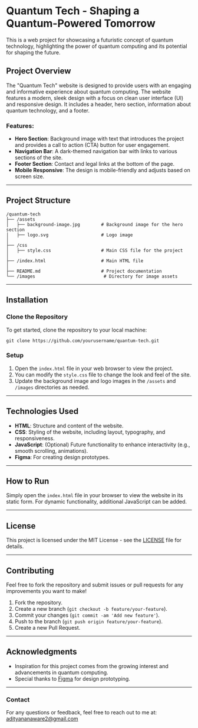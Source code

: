 # Quantum Tech - Shaping a Quantum-Powered Tomorrow

This is a web project for showcasing a futuristic concept of quantum technology, highlighting the power of quantum computing and its potential for shaping the future.

## Project Overview

The "Quantum Tech" website is designed to provide users with an engaging and informative experience about quantum computing. The website features a modern, sleek design with a focus on clean user interface (UI) and responsive design. It includes a header, hero section, information about quantum technology, and a footer.

### Features:
- **Hero Section**: Background image with text that introduces the project and provides a call to action (CTA) button for user engagement.
- **Navigation Bar**: A dark-themed navigation bar with links to various sections of the site.
- **Footer Section**: Contact and legal links at the bottom of the page.
- **Mobile Responsive**: The design is mobile-friendly and adjusts based on screen size.

---

## Project Structure

```
/quantum-tech
├── /assets
│   ├── background-image.jpg        # Background image for the hero section
│   ├── logo.svg                    # Logo image
│
├── /css
│   ├── style.css                   # Main CSS file for the project
│
├── /index.html                     # Main HTML file
│
├── README.md                       # Project documentation
└── /images                          # Directory for image assets
```

---

## Installation

### Clone the Repository

To get started, clone the repository to your local machine:

```
git clone https://github.com/yourusername/quantum-tech.git
```

### Setup

1. Open the `index.html` file in your web browser to view the project.
2. You can modify the `style.css` file to change the look and feel of the site.
3. Update the background image and logo images in the `/assets` and `/images` directories as needed.

---

## Technologies Used

- **HTML**: Structure and content of the website.
- **CSS**: Styling of the website, including layout, typography, and responsiveness.
- **JavaScript**: (Optional) Future functionality to enhance interactivity (e.g., smooth scrolling, animations).
- **Figma**: For creating design prototypes.

---

## How to Run

Simply open the `index.html` file in your browser to view the website in its static form. For dynamic functionality, additional JavaScript can be added.

---

## License

This project is licensed under the MIT License - see the [LICENSE](LICENSE) file for details.

---

## Contributing

Feel free to fork the repository and submit issues or pull requests for any improvements you want to make!

1. Fork the repository.
2. Create a new branch (`git checkout -b feature/your-feature`).
3. Commit your changes (`git commit -am 'Add new feature'`).
4. Push to the branch (`git push origin feature/your-feature`).
5. Create a new Pull Request.

---

## Acknowledgments

- Inspiration for this project comes from the growing interest and advancements in quantum computing.
- Special thanks to [Figma](https://www.figma.com/) for design prototyping.

---

### Contact
For any questions or feedback, feel free to reach out to me at:  
adityananaware2@gmail.com
